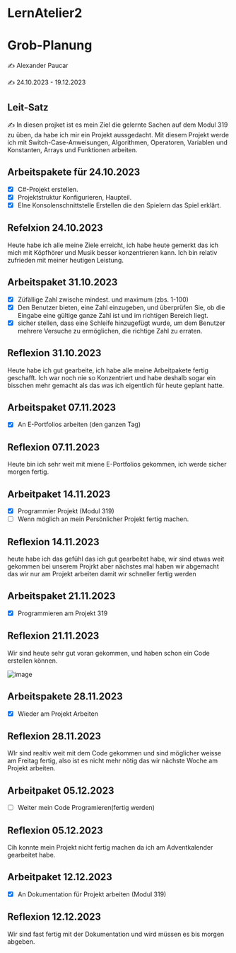 # LernAtelier2

# Grob-Planung

✍️ Alexander Paucar

✍️ 24.10.2023 - 19.12.2023

## Leit-Satz

✍️ In diesen projket ist es mein Ziel die gelernte Sachen auf dem Modul 319 zu üben, da habe ich mir ein Projekt aussgedacht. Mit diesem Projekt werde ich mit 
  Switch-Case-Anweisungen, Algorithmen, Operatoren, Variablen und Konstanten, Arrays und Funktionen arbeiten.
  
## Arbeitspakete für 24.10.2023

- [X] C#-Projekt erstellen.
- [X] Projektstruktur Konfigurieren, Haupteil.
- [X] EIne Konsolenschnittstelle Erstellen die den Spielern das Spiel erklärt.

## Refelxion 24.10.2023
Heute habe ich alle meine Ziele erreicht, ich habe heute gemerkt das ich mich mit Köpfhörer und Musik besser konzentrieren kann. Ich bin relativ zufrieden mit meiner heutigen Leistung.

##  Arbeitspaket 31.10.2023

- [X] Züfällige Zahl zwische mindest. und maximum (zbs. 1-100)
- [X] Den Benutzer bieten, eine Zahl einzugeben, und überprüfen Sie, ob die Eingabe eine gültige ganze Zahl ist und im richtigen Bereich liegt.
- [X] sicher stellen, dass eine Schleife hinzugefügt wurde, um dem Benutzer mehrere Versuche zu ermöglichen, die richtige Zahl zu erraten.

## Reflexion 31.10.2023

Heute habe ich gut gearbeite, ich habe alle meine Arbeitpakete fertig geschafft. Ich war noch nie so Konzentriert und habe deshalb sogar ein bisschen mehr gemacht als das was ich eigentlich für
heute geplant hatte.

## Arbeitspaket 07.11.2023
- [X] An E-Portfolios arbeiten (den ganzen Tag)

## Reflexion 07.11.2023

Heute bin ich sehr weit mit miene E-Portfolios gekommen, ich werde sicher morgen fertig.

## Arbeitpaket 14.11.2023

- [X] Programmier Projekt (Modul 319)
- [ ] Wenn möglich an mein Persönlicher Projekt fertig machen.

## Reflexion 14.11.2023
heute habe ich das gefühl das ich gut gearbeitet habe, wir sind etwas weit gekommen bei unserem Projrkt aber nächstes mal haben wir
abgemacht das wir nur am Projekt arbeiten damit wir schneller fertig werden

## Arbeitspaket 21.11.2023

- [X] Programmieren am Projekt 319

## Reflexion 21.11.2023

Wir sind heute sehr gut voran gekommen, und haben schon ein Code erstellen können.

![image](https://github.com/4lexzs/LernAtelier2/assets/142885309/43481e08-de5b-44ad-9b30-83d6b5cde148)

## Arbeitspakete 28.11.2023

- [X] Wieder am Projekt Arbeiten

## Reflexion 28.11.2023

WIr sind realtiv weit mit dem Code gekommen und sind möglicher weisse am Freitag fertig, also ist es nicht mehr nötig das wir nächste Woche am Projekt arbeiten.

## Arbeitpaket 05.12.2023

- [ ] Weiter mein Code Programieren(fertig werden)

## Reflexion 05.12.2023

Cih konnte mein Projekt nicht fertig machen da ich am Adventkalender gearbeitet habe.

## Arbeitpaket 12.12.2023

- [X] An Dokumentation für Projekt arbeiten (Modul 319)

## Reflexion 12.12.2023

Wir sind fast fertig mit der Dokumentation und wird müssen es bis morgen abgeben.



